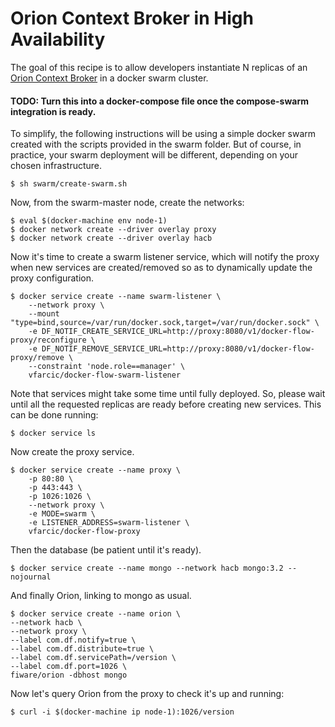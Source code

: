 # Orion Context Broker in High Availability

The goal of this recipe is to allow developers instantiate N replicas of an [Orion Context Broker](https://github.com/telefonicaid/fiware-orion/blob/master/README.md) in a docker swarm cluster.

#### TODO: Turn this into a docker-compose file once the compose-swarm integration is ready.

To simplify, the following instructions will be using a simple docker swarm created with the scripts provided in the swarm folder. But of course, in practice, your swarm deployment will be different, depending on your chosen infrastructure.

    $ sh swarm/create-swarm.sh

Now, from the swarm-master node, create the networks:

    $ eval $(docker-machine env node-1)
    $ docker network create --driver overlay proxy
    $ docker network create --driver overlay hacb

Now it's time to create a swarm listener service, which will notify the proxy when new services
are created/removed so as to dynamically update the proxy configuration.

    $ docker service create --name swarm-listener \
        --network proxy \
        --mount "type=bind,source=/var/run/docker.sock,target=/var/run/docker.sock" \
        -e DF_NOTIF_CREATE_SERVICE_URL=http://proxy:8080/v1/docker-flow-proxy/reconfigure \
        -e DF_NOTIF_REMOVE_SERVICE_URL=http://proxy:8080/v1/docker-flow-proxy/remove \
        --constraint 'node.role==manager' \
        vfarcic/docker-flow-swarm-listener

Note that services might take some time until fully deployed. So, please wait until all the requested replicas are ready before creating new services. This can be done running:

    $ docker service ls

Now create the proxy service.

    $ docker service create --name proxy \
        -p 80:80 \
        -p 443:443 \
        -p 1026:1026 \
        --network proxy \
        -e MODE=swarm \
        -e LISTENER_ADDRESS=swarm-listener \
        vfarcic/docker-flow-proxy

Then the database (be patient until it's ready).

    $ docker service create --name mongo --network hacb mongo:3.2 --nojournal

And finally Orion, linking to mongo as usual.

    $ docker service create --name orion \
    --network hacb \
    --network proxy \
    --label com.df.notify=true \
    --label com.df.distribute=true \
    --label com.df.servicePath=/version \
    --label com.df.port=1026 \
    fiware/orion -dbhost mongo

Now let's query Orion from the proxy to check it's up and running:

    $ curl -i $(docker-machine ip node-1):1026/version
